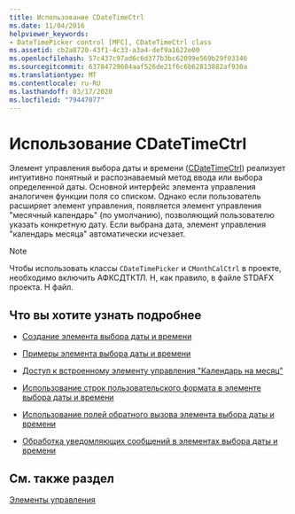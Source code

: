 ```yaml
---
title: Использование CDateTimeCtrl
ms.date: 11/04/2016
helpviewer_keywords:
- DateTimePicker control [MFC], CDateTimeCtrl class
ms.assetid: cb2a8720-43f1-4c33-a3a4-def9a1622e00
ms.openlocfilehash: 57c437c97ad6c6d377b3bc62099e569b29f03346
ms.sourcegitcommit: 63784729604aaf526de21f6c6b62813882af930a
ms.translationtype: MT
ms.contentlocale: ru-RU
ms.lasthandoff: 03/17/2020
ms.locfileid: "79447077"
---
```

# <a name="using-cdatetimectrl"></a>Использование CDateTimeCtrl

Элемент управления выбора даты и времени ([CDateTimeCtrl](../mfc/reference/cdatetimectrl-class.md)) реализует интуитивно понятный и распознаваемый метод ввода или выбора определенной даты. Основной интерфейс элемента управления аналогичен функции поля со списком. Однако если пользователь расширяет элемент управления, появляется элемент управления "месячный календарь" (по умолчанию), позволяющий пользователю указать конкретную дату. Если выбрана дата, элемент управления "календарь месяца" автоматически исчезает.

> [!NOTE]
>  Чтобы использовать классы `CDateTimePicker` и `CMonthCalCtrl` в проекте, необходимо включить АФКСДТКТЛ. H, как правило, в файле STDAFX проекта. H файл.

## <a name="what-do-you-want-to-know-more-about"></a>Что вы хотите узнать подробнее

- [Создание элемента выбора даты и времени](../mfc/creating-the-date-and-time-picker-control.md)

- [Примеры элемента выбора даты и времени](../mfc/date-and-time-picker-control-examples.md)

- [Доступ к встроенному элементу управления "Календарь на месяц"](../mfc/accessing-the-embedded-month-calendar-control.md)

- [Использование строк пользовательского формата в элементе выбора даты и времени](../mfc/using-custom-format-strings-in-a-date-and-time-picker-control.md)

- [Использование полей обратного вызова элемента выбора даты и времени](../mfc/using-callback-fields-in-a-date-and-time-picker-control.md)

- [Обработка уведомляющих сообщений в элементах выбора даты и времени](../mfc/processing-notification-messages-in-date-and-time-picker-controls.md)

## <a name="see-also"></a>См. также раздел

[Элементы управления](../mfc/controls-mfc.md)
